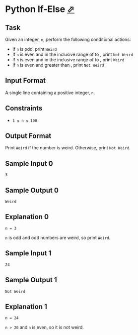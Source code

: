 # Python If-Else [⬀](https://www.hackerrank.com/challenges/py-if-else)

## Task
Given an integer, `n`, perform the following conditional actions:

- If `n` is odd, print `Weird`
- If `n` is even and in the inclusive range of  to , print `Not Weird`
- If `n` is even and in the inclusive range of  to , print `Weird`
- If `n` is even and greater than , print `Not Weird`

## Input Format

A single line containing a positive integer, `n`.

## Constraints
- `1 ≤ n ≤ 100`

## Output Format

Print `Weird` if the number is weird. Otherwise, print `Not Weird`.

## Sample Input 0
```
3
```

## Sample Output 0
```
Weird
```

## Explanation 0
`n = 3`

`n` is odd and odd numbers are weird, so print `Weird`.

## Sample Input 1
```
24
```

## Sample Output 1
```
Not Weird
```

## Explanation 1
`n = 24`

`n > 20` and `n` is even, so it is not weird.